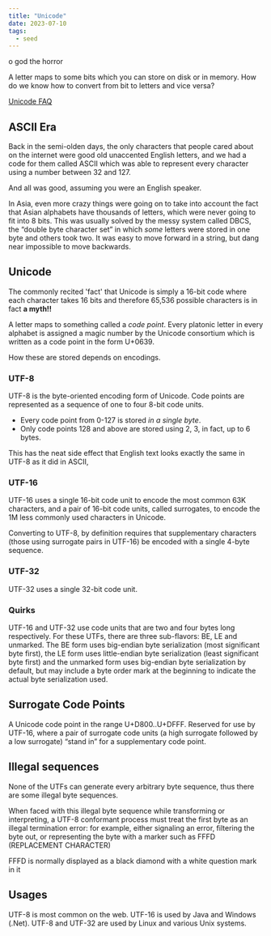 ```yaml
---
title: "Unicode"
date: 2023-07-10
tags:
  - seed
---
```


o god the horror

A letter maps to some bits which you can store on disk or in memory. How do we know how to convert from bit to letters and vice versa?

[Unicode FAQ](https://unicode.org/faq/utf_bom.html)

## ASCII Era

Back in the semi-olden days, the only characters that people cared about on the internet were good old unaccented English letters, and we had a code for them called ASCII which was able to represent every character using a number between 32 and 127.

And all was good, assuming you were an English speaker.

In Asia, even more crazy things were going on to take into account the fact that Asian alphabets have thousands of letters, which were never going to fit into 8 bits. This was usually solved by the messy system called DBCS, the “double byte character set” in which *some* letters were stored in one byte and others took two. It was easy to move forward in a string, but dang near impossible to move backwards.

## Unicode

The commonly recited 'fact' that Unicode is simply a 16-bit code where each character takes 16 bits and therefore 65,536 possible characters is in fact **a myth!!**

A letter maps to something called a *code point*. Every platonic letter in every alphabet is assigned a magic number by the Unicode consortium which is written as a code point in the form U+0639.

How these are stored depends on encodings.

### UTF-8

UTF-8 is the byte-oriented encoding form of Unicode. Code points are represented as a sequence of one to four 8-bit code units.

- Every code point from 0-127 is stored *in a single byte*.
- Only code points 128 and above are stored using 2, 3, in fact, up to 6 bytes.

This has the neat side effect that English text looks exactly the same in UTF-8 as it did in ASCII,

### UTF-16

UTF-16 uses a single 16-bit code unit to encode the most common 63K characters, and a pair of 16-bit code units, called surrogates, to encode the 1M less commonly used characters in Unicode.

Converting to UTF-8, by definition requires that supplementary characters (those using surrogate pairs in UTF-16) be encoded with a single 4-byte sequence.

### UTF-32

UTF-32 uses a single 32-bit code unit.

### Quirks

UTF-16 and UTF-32 use code units that are two and four bytes long respectively. For these UTFs, there are three sub-flavors: BE, LE and unmarked. The BE form uses big-endian byte serialization (most significant byte first), the LE form uses little-endian byte serialization (least significant byte first) and the unmarked form uses big-endian byte serialization by default, but may include a byte order mark at the beginning to indicate the actual byte serialization used.

## Surrogate Code Points

A Unicode code point in the range U+D800..U+DFFF. Reserved for use by UTF-16, where a pair of surrogate code units (a high surrogate followed by a low surrogate) “stand in” for a supplementary code point.

## Illegal sequences

None of the UTFs can generate every arbitrary byte sequence, thus there are some illegal byte sequences.

When faced with this illegal byte sequence while transforming or interpreting, a UTF-8 conformant process must treat the first byte as an illegal termination error: for example, either signaling an error, filtering the byte out, or representing the byte with a marker such as FFFD (REPLACEMENT CHARACTER)

FFFD is normally displayed as a black diamond with a white question mark in it

## Usages

UTF-8 is most common on the web. UTF-16 is used by Java and Windows (.Net). UTF-8 and UTF-32 are used by Linux and various Unix systems.
